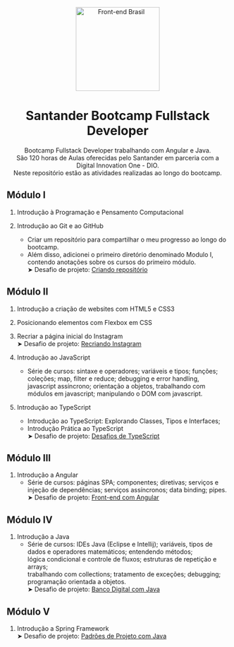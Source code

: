 <p align="center">
  <img src="https://hermes.digitalinnovation.one/tracks/800fd098-3eef-45e9-9544-544ae396076c.png" width="190" alt="Front-end Brasil">
</p>

<h1 align="center">Santander Bootcamp Fullstack Developer</h1>

<p align="center">Bootcamp Fullstack Developer trabalhando com Angular e Java. <br>
São 120 horas de Aulas oferecidas pelo Santander em parceria com a Digital Innovation One - DIO. <br>
Neste repositório estão as atividades realizadas ao longo do bootcamp.<br></p>


## Módulo I

1. Introdução à Programação e Pensamento Computacional

2. Introdução ao Git e ao GitHub

      - Criar um repositório para compartilhar o meu progresso ao longo do bootcamp.<br>
      - Além disso, adicionei o primeiro diretório denominado Modulo I, contendo anotações sobre os cursos do primeiro módulo.<br>
    ➤ Desafio de projeto: [Criando repositório](https://github.com/flpeandrade/Santander-Bootcamp-Fullstack-Developer/tree/main/modulo%20I)

## Módulo II

1. Introdução a criação de websites com HTML5 e CSS3

2. Posicionando elementos com Flexbox em CSS

3. Recriar a página inicial do Instagram <br>
    ➤ Desafio de projeto: [Recriando Instagram](https://github.com/flpeandrade/Santander-Bootcamp-Fullstack-Developer/tree/main/modulo%20II/interface-instagram) 

4. Introdução ao JavaScript
    * Série de cursos: sintaxe e operadores; variáveis e tipos; funções; coleções; map, filter e reduce; debugging e error handling, javascript assíncrono; orientação a objetos, trabalhando com módulos em javascript; manipulando o DOM com javascript.

5. Introdução ao TypeScript
    * Introdução ao TypeScript: Explorando Classes, Tipos e Interfaces;
    * Introdução Prática ao TypeScript<br>
        ➤ Desafio de projeto: [Desafios de TypeScript](https://github.com/flpeandrade/Santander-Bootcamp-Fullstack-Developer/tree/main/modulo%20II/desafios-typescript) 

## Módulo III

1. Introdução a Angular
    * Série de cursos: páginas SPA; componentes; diretivas; serviços e injeção de dependências; serviços assíncronos; data binding; pipes.<br>
        ➤ Desafio de projeto: [Front-end com Angular](https://github.com/flpeandrade/Santander-Bootcamp-Fullstack-Developer/tree/main/modulo%20III/desafio-bookstore)

## Módulo IV

1. Introdução a Java
    * Série de cursos: IDEs Java (Eclipse e Intellij); variáveis, tipos de dados e operadores matemáticos; entendendo métodos;<br> lógica condicional e controle de fluxos; estruturas de repetição e arrays;<br> trabalhando com collections; tratamento de exceções; debugging; programação orientada a objetos.<br>
           ➤ Desafio de projeto: [Banco Digital com Java](https://github.com/flpeandrade/Santander-Bootcamp-Fullstack-Developer/tree/main/modulo%20IV/desafio-banco)

## Módulo V

1. Introdução a Spring Framework<br>
    ➤ Desafio de projeto: [Padrões de Projeto com Java](https://github.com/flpeandrade/Santander-Bootcamp-Fullstack-Developer/tree/main/modulo%20V/java-design-patterns)
   
